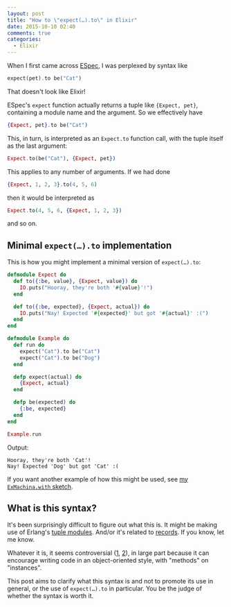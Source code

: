 ```yaml
---
layout: post
title: "How to \"expect(…).to\" in Elixir"
date: 2015-10-10 02:40
comments: true
categories:
  - Elixir
---
```


When I first came across [ESpec](https://github.com/antonmi/espec), I was perplexed by syntax like

``` elixir
expect(pet).to be("Cat")
```

That doesn't look like Elixir!

ESpec's `expect` function actually returns a tuple like `{Expect, pet}`, containing a module name and the argument. So we effectively have

``` elixir
{Expect, pet}.to be("Cat")
```

This, in turn, is interpreted as an `Expect.to` function call, with the tuple itself as the last argument:

``` elixir
Expect.to(be("Cat"), {Expect, pet})
```

This applies to any number of arguments. If we had done

``` elixir
{Expect, 1, 2, 3}.to(4, 5, 6)
```

then it would be interpreted as

``` elixir
Expect.to(4, 5, 6, {Expect, 1, 2, 3})
```

and so on.


## Minimal `expect(…).to` implementation

This is how you might implement a minimal version of `expect(…).to`:

``` elixir
defmodule Expect do
  def to({:be, value}, {Expect, value}) do
    IO.puts("Hooray, they're both '#{value}'!")
  end

  def to({:be, expected}, {Expect, actual}) do
    IO.puts("Nay! Expected '#{expected}' but got '#{actual}' :(")
  end
end

defmodule Example do
  def run do
    expect("Cat").to be("Cat")
    expect("Cat").to be("Dog")
  end

  defp expect(actual) do
    {Expect, actual}
  end

  defp be(expected) do
    {:be, expected}
  end
end

Example.run
```

Output:

    Hooray, they're both 'Cat'!
    Nay! Expected 'Dog' but got 'Cat' :(

If you want another example of how this might be used, see [my `ExMachina.with` sketch](https://gist.github.com/henrik/bff879a97f7df44a8830).


## What is this syntax?

It's been surprisingly difficult to figure out what this is. It might be making use of Erlang's [tuple modules](http://stackoverflow.com/questions/16960745/what-is-a-tuple-module-in-erlang). And/or it's related to [records](http://elixir-lang.org/docs/v1.1/elixir/Record.html). If you know, let me know.

Whatever it is, it seems controversial ([1](http://stackoverflow.com/questions/31954796/why-erlang-tuple-module-is-controversial), [2](https://groups.google.com/forum/#!topic/elixir-lang-talk/6EJVEXTszIc)), in large part because it can encourage writing code in an object-oriented style, with "methods" on "instances".

This post aims to clarify what this syntax is and not to promote its use in general, or the use of `expect(…).to` in particular. You be the judge of whether the syntax is worth it.
